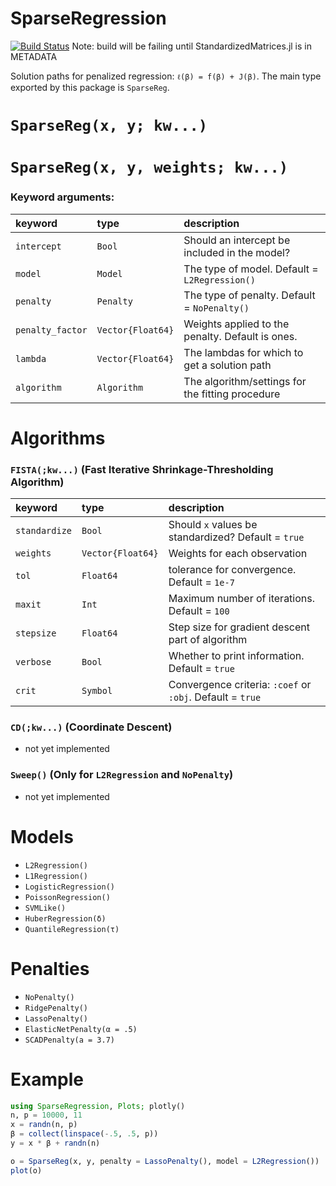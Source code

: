# SparseRegression

[![Build Status](https://travis-ci.org/joshday/SparseRegression.jl.svg?branch=master)](https://travis-ci.org/joshday/SparseRegression.jl)
Note: build will be failing until StandardizedMatrices.jl is in METADATA

Solution paths for penalized regression: `ℓ(β) = f(β) + J(β)`.  The main type exported by this package is `SparseReg`.


# `SparseReg(x, y; kw...)`
# `SparseReg(x, y, weights; kw...)`

### Keyword arguments:

| keyword          | type              | description                                       |
|:-----------------|:------------------|:--------------------------------------------------|
| `intercept`      | `Bool`            | Should an intercept be included in the model?     |
| `model`          | `Model`           | The type of model.  Default = `L2Regression()`    |
| `penalty`        | `Penalty`         | The type of penalty. Default = `NoPenalty()`      |
| `penalty_factor` | `Vector{Float64}` | Weights applied to the penalty.  Default is ones. |
| `lambda`         | `Vector{Float64}` | The lambdas for which to get a solution path      |
| `algorithm`      | `Algorithm`       | The algorithm/settings for the fitting procedure  |


# Algorithms
### `FISTA(;kw...)` (Fast Iterative Shrinkage-Thresholding Algorithm)

| keyword       | type              | description                                                |
|:--------------|:------------------|:-----------------------------------------------------------|
| `standardize` | `Bool`            | Should `x` values be standardized? Default = `true`        |
| `weights`     | `Vector{Float64}` | Weights for each observation                               |
| `tol`         | `Float64`         | tolerance for convergence.  Default = `1e-7`               |
| `maxit`       | `Int`             | Maximum number of iterations.  Default = `100`             |
| `stepsize`    | `Float64`         | Step size for gradient descent part of algorithm           |
| `verbose`     | `Bool`            | Whether to print information.  Default = `true`            |
| `crit`        | `Symbol`          | Convergence criteria: `:coef` or `:obj`.  Default = `true` |


### `CD(;kw...)` (Coordinate Descent)
- not yet implemented


### `Sweep()` (Only for `L2Regression` and `NoPenalty`)
- not yet implemented


# Models
- `L2Regression()`
- `L1Regression()`
- `LogisticRegression()`
- `PoissonRegression()`
- `SVMLike()`
- `HuberRegression(δ)`
- `QuantileRegression(τ)`


# Penalties
- `NoPenalty()`
- `RidgePenalty()`
- `LassoPenalty()`
- `ElasticNetPenalty(α = .5)`
- `SCADPenalty(a = 3.7)`


# Example

```julia
using SparseRegression, Plots; plotly()
n, p = 10000, 11
x = randn(n, p)
β = collect(linspace(-.5, .5, p))
y = x * β + randn(n)

o = SparseReg(x, y, penalty = LassoPenalty(), model = L2Regression())
plot(o)
```
